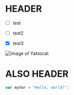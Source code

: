 # HEADER
- [ ] test
- [ ] test2
- [x] test3


![Image of Yaktocat](https://octodex.github.com/images/yaktocat.png)
# ALSO HEADER  
``` javascript
var myVar = "Hello, world!";
```


